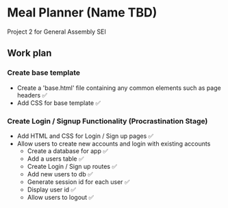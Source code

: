 # Meal Planner (Name TBD)

Project 2 for General Assembly SEI

## Work plan

### Create base template 

- Create a 'base.html' file containing any common elements such as page headers ✅
- Add CSS for base template ✅

### Create Login / Signup Functionality  (Procrastination Stage)

- Add HTML and CSS for Login / Sign up pages ✅
- Allow users to create new accounts and login with existing accounts
    - Create a database for app ✅
    - Add a users table ✅
    - Create Login / Sign up routes ✅
    - Add new users to db ✅
    - Generate session id for each user ✅
    - Display user id ✅
    - Allow users to logout ✅

